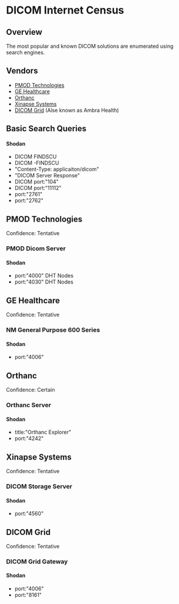 # DICOM Internet Census

## Overview
The most popular and known DICOM solutions are enumerated using search engines.

## Vendors
- [PMOD Technologies](#pmod-technologies)
- [GE Healthcare](#ge-healthcare)
- [Orthanc](#orthanc)
- [Xinapse Systems](#xinapse-systems)
- [DICOM Grid](#dicom-grid) (Alse known as Ambra Health)

## Basic Search Queries
#### Shodan
* DICOM FINDSCU
* DICOM -FINDSCU
* "Content-Type: applicaiton/dicom"
* "DICOM Server Response"
* DICOM port:"104"
* DICOM port:"11112"
* port:"2761"
* port:"2762"

## PMOD Technologies
Confidence: Tentative  

### PMOD Dicom Server
#### Shodan
* port:"4000" DHT Nodes
* port:"4030" DHT Nodes

## GE Healthcare
Confidence: Tentative  

### NM General Purpose 600 Series
#### Shodan
* port:"4006"

## Orthanc
Confidence: Certain  

### Orthanc Server
#### Shodan
* title:"Orthanc Explorer"
* port:"4242"

## Xinapse Systems
Confidence: Tentative  

### DICOM Storage Server
#### Shodan
* port:"4560"

## DICOM Grid
Confidence: Tentative

### DICOM Grid Gateway
#### Shodan
* port:"4006"
* port:"8161"

